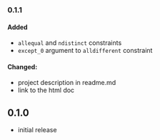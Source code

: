 ### 0.1.1
#### Added
- ``allequal`` and ``ndistinct`` constraints
- ``except_0`` argument to ``alldifferent`` constraint

#### Changed:
- project description in readme.md
- link to the html doc

## 0.1.0

- initial release
